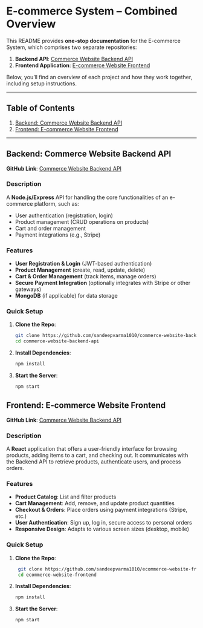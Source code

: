 # E-commerce System – Combined Overview

This README provides **one-stop documentation** for the E-commerce System, which comprises two separate repositories:

1. **Backend API**: [Commerce Website Backend API](https://github.com/sandeepvarma1010/commerce-website-backend-api)  
2. **Frontend Application**: [E-commerce Website Frontend](https://github.com/sandeepvarma1010/ecommerce-website-frontend)

Below, you’ll find an overview of each project and how they work together, including setup instructions.

---

## Table of Contents

1. [Backend: Commerce Website Backend API](#backend-commerce-website-backend-api)  
2. [Frontend: E-commerce Website Frontend](#frontend-e-commerce-website-frontend)  

---

## Backend: Commerce Website Backend API

**GitHub Link**: [Commerce Website Backend API](https://github.com/sandeepvarma1010/commerce-website-backend-api)

### Description
A **Node.js/Express** API for handling the core functionalities of an e-commerce platform, such as:
- User authentication (registration, login)
- Product management (CRUD operations on products)
- Cart and order management
- Payment integrations (e.g., Stripe)

### Features
- **User Registration & Login** (JWT-based authentication)
- **Product Management** (create, read, update, delete)
- **Cart & Order Management** (track items, manage orders)
- **Secure Payment Integration** (optionally integrates with Stripe or other gateways)
- **MongoDB** (if applicable) for data storage

### Quick Setup

1. **Clone the Repo**:
   ```bash
   git clone https://github.com/sandeepvarma1010/commerce-website-backend-api.git
   cd commerce-website-backend-api
   ```
2. **Install Dependencies**:
    ```bash
    npm install
    ```
3. **Start the Server**:
    ```bash
    npm start
    ```
## Frontend: E-commerce Website Frontend

**GitHub Link**: [Commerce Website Backend API](https://github.com/sandeepvarma1010/ecommerce-website-frontend)

### Description
A **React** application that offers a user-friendly interface for browsing products, adding items to a cart, and checking out. It communicates with the Backend API to retrieve products, authenticate users, and process orders.

### Features
- **Product Catalog**: List and filter products
- **Cart Management**: Add, remove, and update product quantities
- **Checkout & Orders**: Place orders using payment integrations (Stripe, etc.)
- **User Authentication**: Sign up, log in, secure access to personal orders
- **Responsive Design**: Adapts to various screen sizes (desktop, mobile)

### Quick Setup

1. **Clone the Repo**:
   ```bash
    git clone https://github.com/sandeepvarma1010/ecommerce-website-frontend.git
    cd ecommerce-website-frontend
   ```
2. **Install Dependencies**:
    ```bash
    npm install
    ```
3. **Start the Server**:
    ```bash
    npm start
    ```
